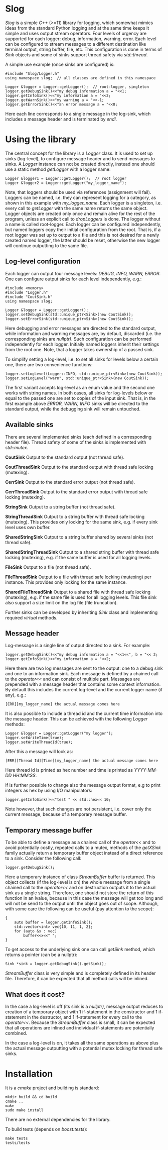 # Slog
*Slog* is a simple *C++* (>=11) library for logging, which somewhat mimics ideas from
the standard Python logging and at the same time keeps it simple and uses
output stream operators.  Four levels of urgency are supported for each logger:
debug, information, warning, error.  Each level can be configured to stream
messages to a different destination like terminal output, string
buffer, file, etc. This configuration is done in terms of *Sink* objects and
some of sinks support thread safety via *std::thread*.

A simple use example (once sinks are configured) is:

    #include "Slog/Logger.h"
    using namespace slog;  // all classes are defined in this namespace

    Logger &logger = Logger::getLogger();  // root-logger, singleton
    logger.getDebugSink()<<"my debug information a = "<<1;
    logger.getInfoSink()<<"my information a = "<<2;
    logger.getWarnSink()<<"my warning a = "<<-1;
    logger.getErrorSink()<<"an error message a = "<<0;

Here each line corresponds to a single message in the log-sink, which includes
a message header and is terminated by *endl*.

# Using the library
The central concept for the library is a *Logger* class. It is used to set up
sinks (log-level), to configure message header and to send messages to sinks.
A *Logger* instance can not be created directly, instead one should use
a static method *getLogger* with a logger name:

    Logger &logger1 = Logger::getLogger();  // root logger
    Logger &logger2 = Logger::getLogger("my_logger_name");

Note, that loggers should be used via references (assignment will fail).
Loggers can be named, i.e. they can represent logging for a category,
as shown in this example with *my_logger_name*.
Each logger is a singleton, i.e. every call to
*getLogger* with the same name returns the same object. Logger objects are created
only once and remain alive for the rest of the program, unless an explicit call
to *dropLoggers* is done. The logger without a name is called root-logger. Each
logger can be configured independently, but named loggers copy their initial
configuration from the root. That is, if a root logger was set up to output to
a file and this is not desired for a newly created named logger, the latter
should be reset, otherwise the new logger will continue outputting to the same
file.

## Log-level configuration
Each logger can output four message levels: *DEBUG, INFO, WARN, ERROR*. One can
configure output sinks for each level independently, e.g.:

    #include <memory>
    #include "Logger.h"
    #include "CoutSink.h"
    using namespace slog;

    Logger &logger = Logger::getLogger();
    logger.setDebugSink(std::unique_ptr<Sink>(new CoutSink));
    logger.setErrorSink(std::unique_ptr<Sink>(new CoutSink));

Here debugging and error messages are directed to the standard output, while
information and warning messages are, by default, discarded (i.e. the
corresponding sinks are *nullptr)*. Such configuration can be performed
independently for each logger. Initially named loggers inherit their settings
from the root one. Note, that a logger takes ownership of a passed sink.

To simplify setting a log-level, i.e. to set all sinks for levels below a
certain one, there are two convenience functions:

    logger.setLogLevel(Logger::INFO, std::unique_ptr<Sink>(new CoutSink));
    logger.setLogLevel("warn", std::unique_ptr<Sink>(new CoutSink));

The first variant accepts log-level as an enum value and the second one
works with string names. In both cases, all sinks for log-levels below or
equal to the passed one are set to copies of the input sink. That is,
in the first example above *ERROR, WARN, INFO* sinks will be directed to the
standard output, while the debugging sink will remain untouched.

## Available sinks
There are several implemented sinks (each defined in a corresponding header
file). Thread safety of some of the sinks is implemented with *std::mutex*.

**CoutSink**
    Output to the standard output (not thread safe).

**CoutThreadSink**
    Output to the standard output with thread safe locking (mutexing).

**CerrSink**
    Output to the standard error output (not thread safe).

**CerrThreadSink**
    Output to the standard error output with thread safe locking (mutexing).

**StringSink**
    Output to a string buffer (not thread safe).

**StringThreadSink**
    Output to a string buffer with thread safe locking (mutexing).
    This provides only locking for the same sink, e.g. if every
    sink level uses own buffer.

**SharedStringSink**
    Output to a string buffer shared by several sinks (not thread safe).

**SharedStringThreadSink**
    Output to a shared string buffer with thread safe locking (mutexing), e.g.
    if the same buffer is used for all logging levels.

**FileSink**
    Output to a file (not thread safe).

**FileThreadSink**
    Output to a file with thread safe locking (mutexing) per instance.
    This provides only locking for the same instance.

**SharedFileThreadSink**
    Output to a shared file with thread safe locking (mutexing), e.g.
    if the same file is used for all logging levels. This file sink
    also support a size limit on the log file (file truncation).

Further sinks can be developed by inheriting *Sink* class and implementing
required *virtual* methods.

## Message header
Log-message is a single line of output directed to a sink. For example:

    logger.getDebugSink()<<"my debug information a = "<<1<<", b = "<< 2;
    logger.getInfoSink()<<"my information a = "<<2;

Here there are two log messages are sent to the output: one to a debug sink
and one to an information sink. Each message is defined by a chained call
to the *operator<<* and can consist of multiple part. Messages are prepended
with a message header that contains some context information. By default this
includes the current log-level and the current logger name (if any), e.g.:

    [ERR][my_logger_name] the actual message comes here

It is also possible to include a thread id and the current time information
into the message header. This can be achieved with the following *Logger*
methods:

    Logger &logger = Logger::getLogger("my logger");
    logger.setWriteTime(true);
    logger.setWriteThreadId(true);

After this a message will look as:

    [ERR][Thread Id][Time][my_logger_name] the actual message comes here

Here thread id is printed as hex number and time is printed as
*YYYY-MM-DD HH:MM:SS*.

If is further possible to change also the message output format, e.g to
print integers as hex by using I/O manipulators:

    logger.getInfoSink()<<"test " << std::hex<< 10;

Note however, that such changes are not persistent, i.e. cover only the current
message, because of a temporary message buffer.

## Temporary message buffer
To be able to define a message as a chained call of the *opertor<<* and to avoid
potentially costly, repeated calls to a mutex, methods of the *getXSink* family
actually return a temporary buffer object instead of a direct reference to
a sink. Consider the following call:

    logger.getDebugSink();

Here a temporary instance of class *StreamBuffer* buffer is returned. This
object collects (if the log-level is on) the whole message from a
single chained call to the *operator<<* and on destruction outputs
it to the actual sink as a single string.
Therefore, one should not store the return of this function in an lvalue,
because in this case the message will get too long and will not be send
to the output until the object goes out of scope. Although, with some care
the following can be useful (pay attention to the scope):

    {
        auto buffer = logger.getInfoSink();
        std::vector<int> vec{10, 11, 1, 2};
        for (auto &x : vec)
            buffer<<x<<" ";
    }

To get access to the underlying sink one can call *getSink* method, which
returns a pointer (can be a nullptr):

    Sink *sink = logger.getDebugSink().getSink();

*StreamBuffer* class is very simple and is completely defined in its header
file. Therefore, it can be expected that all method calls will be inlined.

## What does it cost?
In the case a log-level is off (its sink is a *nullptr)*, message output
reduces to creation of a temporary object with 1 if-statement in the
constructor and 1 if-statement in the destructor, and 1 if-statement for
every call to the *operator<<*. Because the *StreamBuffer* class is small, it
can be expected that all operations are inlined and individual
if-statements are potentially combined.

In the case a log-level is on, it takes all the same operations as above
plus the actual message outputting with a potential mutex locking for
thread safe sinks.

# Installation
It is a *cmake* project and building is standard:

    mkdir build && cd build
    cmake ..
    make
    sudo make install

There are no external dependencies for the library.

To build tests (depends on *boost.tests*):

    make tests
    tests/tests
